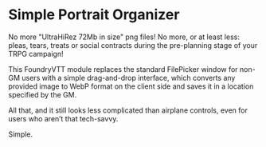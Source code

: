 # Simple Portrait Organizer
No more "UltraHiRez 72Mb in size" png files! No more, or at least less: pleas, tears, treats or social contracts during the pre-planning stage of your TRPG campaign!

This FoundryVTT module replaces the standard FilePicker window for non-GM users with a simple drag-and-drop interface, which converts any provided image to WebP format on the client side and saves it in a location specified by the GM.

All that, and it still looks less complicated than airplane controls, even for users who aren’t that tech-savvy.

Simple.
